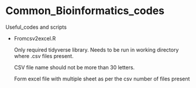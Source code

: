 # Common_Bioinformatics_codes
Useful_codes and scripts

- Fromcsv2excel.R

  Only required tidyverse library. Needs to be run in working directory where .csv files present.

  CSV file name should not be more than 30 letters.

  Form excel file with multiple sheet as per the csv number of files present
